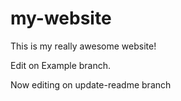 # my-website

This is my really awesome website!

Edit on Example branch.

Now editing on update-readme branch
